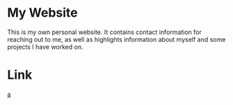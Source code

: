 # My Website
This is my own personal website. It contains contact information for reaching out to me, as well as highlights information about myself and some projects I have worked on.

# Link
[a](scmluke.github.io)
